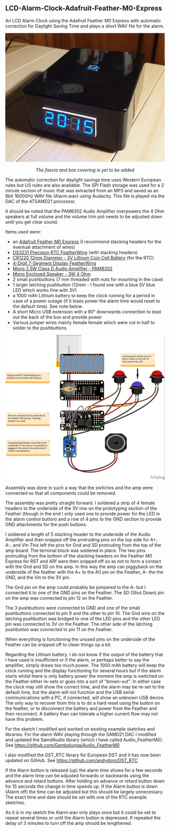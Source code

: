 ## LCD-Alarm-Clock-Adafruit-Feather-M0-Express
An LCD Alarm Clock using the Adafruit Feather M0 Express with automatic correction for Daylight Saving Time and plays a short WAV file for the alarm.

<p align="center">
  <img src="https://raw.githubusercontent.com/Gambalunga/LCD-Alarm-Clock-Adafruit-Feather-M0-Express/master/Images/TickTock.jpg">
</p>
<p align="center"><em>The fascia and box covering is yet to be added</em></p>

The automatic correction for daylight savings time uses Western European rules but US rules are also available.
The SPI Flash storage was used for a 2 minute section of music that was extracted from an MP3 and saved as an 8bit 16000Hz WAV file (Alarm.wav) using Audacity. This file is played via the DAC of the ATSAMD21 processor. 

It should be noted that the PAM8302 Audio Amplifier overpowers the 4 Ohm speakers at full volume and the volume trim pot needs to be adjusted down until you get clear sound.

Items used were:
* an [Adafruit Feather M0 Express](https://www.adafruit.com/product/3403) (I recommend stacking headers for the eventual attachment of wires)
* [DS3231 Precision RTC FeatherWing](https://www.adafruit.com/product/3028) (with stacking headers)
* [CR1220 12mm Diameter - 3V Lithium Coin Cell Battery](https://www.adafruit.com/product/380) (for the RTC)
* [4-Digit 7-Segment Display FeatherWing](https://www.adafruit.com/product/3106)
* [Mono 2.5W Class D Audio Amplifier - PAM8302](https://www.adafruit.com/product/2130)
* [Mono Enclosed Speaker - 3W 4 Ohm](https://www.adafruit.com/product/4445)
* 2 small pushbuttons (7 mm threaded with nuts for mounting in the case)
* 1 larger latching pushbutton (12mm - I found one with a blue 5V blue LED which works fine with 3V)
* a 1000 mAh Lithium battery to keep the clock running for a period in case of a power outage (if it loses power the alarm time would reset to the default time). See note below.
* A short Micro USB extension with a 90° downwards connection to lead out the back of the box and provide power.
* Various jumper wires mainly female female which were cut in half to solder to the pushbuttons.

![image](https://raw.githubusercontent.com/Gambalunga/LCD-Alarm-Clock-Adafruit-Feather-M0-Express/master/Images/TickTock%20LCD.jpg)

Assembly was done in such a way that the switches and the amp were connected so that all components could be removed.

The assembly was pretty straight forward. I soldered a strip of 4 female headers to the underside of the 3V row on the prototyping section of the Feather (though in the end I only used one to provide power for the LED in the alarm control button) and a row of 4 pins to the GND section to provide GND attachments for the push buttons.

I soldered a length of 5 stacking header to the underside of the  Audio Amplifier and then snipped off the protruding pins on the top side for  A+, A-, and Vin This left the pins for Gnd and SD protruding from the top of the amp board.  The terminal block was soldered in place. The two pins protruding from the bottom of the stacking headers on the Feather M0 Express for RST and ARf were then snipped off so as not to form a contact with the Gnd and SD on the amp. In this way the amp can piggyback on the underside of the feather with the A+ to the A0 pin on the Feather, A- the the GND, and the Vin to the 3V pin.

The Gnd pin on the amp could probably be jumpered to the A- but I connected it to one of the GND pins on the Feather. The SD (Shut Down) pin on the amp was connected to pin 12 on the Feather.

The 3 pushbuttons were connected to GND and one of the small pushbuttons connected to pin 9 and the other to pin 10. The Gnd wire on the latching pushbutton was bridged to one of the LED pins and the other LED pin was connected to 3V on the Feather. The other side of the latching pushbutton was connected to pin 11 on the Feather.

When everything is functioning the unused pins on the underside of the Feather can be snipped off to clean things up a bit.

Regarding the Lithium battery. I do not know if the output of the battery that I have used is insufficient or if the alarm, or perhaps better to say the amplifier, simply draws too much power. The 1000 mAh battery will keep the clock running and the display functioning for several hours but if the alarm starts whilst there is only battery power the moment the amp is switched on the Feather either re-sets or goes into a sort of "brown-out". In either case the clock may still show the correct time, and the alarm may be re-set to the default time, but the alarm will not function and the USB serial communications with a PC, if connected, will show an unknown USB device. The only way to recover from this is to do a hard reset using the button on the feather, or to disconnect the battery and power from the Feather and then reconnect. A battery than can tolerate a higher current flow may not have this problem.

For the sketch I modified and worked on existing example sketches and libraries. For the alarm WAV playing through the SAMD21 DAC I modified and updated the SamdAudio library (which I have called Audio_FeatherM0). See https://github.com/Gambalunga/Audio_FeatherM0

I also modified the DST_RTC library for European DST and it has now been updated on GitHub. See https://github.com/andydoro/DST_RTC

If the Alarm button is released (up) the alarm time shows for a few seconds and the alarm time can be adjusted forwards or backwards using the advance and retard buttons. After holding an advance or retard button down for 15 seconds the change in time speeds up. If the Alarm button is down (Alarm off) the time can be adjusted but this should be largely unnecessary. The exact time and date should be set with one of the RTC example sketches.

As it is in my sketch the Alarm.wav only plays once but it could be set to repeat several times or until the Alarm button is depressed. If repeated the delay of 3 minutes to turn off the amp should be lengthened.
